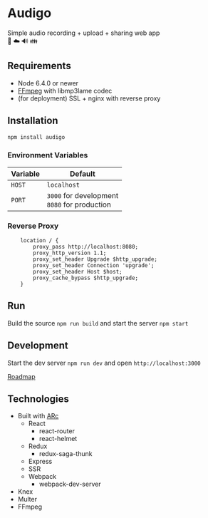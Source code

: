 # Audigo
Simple audio recording + upload + sharing web app  
🎤 ☁️ 🔊 👪

## Requirements
* Node 6.4.0 or newer
* [FFmpeg](http://www.ffmpeg.org/) with libmp3lame codec
* (for deployment) SSL + nginx with reverse proxy

## Installation
```cmd
npm install audigo
```

### Environment Variables
| Variable   | Default                                         |
|------------|-------------------------------------------------|
| `HOST`     | `localhost`                                     |
| `PORT`     | `3000` for development<br>`8080` for production |

### Reverse Proxy
```
    location / {
        proxy_pass http://localhost:8080;
        proxy_http_version 1.1;
        proxy_set_header Upgrade $http_upgrade;
        proxy_set_header Connection 'upgrade';
        proxy_set_header Host $host;
        proxy_cache_bypass $http_upgrade;
    }
```

## Run
Build the source `npm run build` and start the server `npm start`

## Development
Start the dev server `npm run dev` and open `http://localhost:3000`

[Roadmap](https://github.com/vegeta897/audigo/wiki/Roadmap)

## Technologies
* Built with [ARc](https://arc.js.org/)
    * React
        * react-router
        * react-helmet
    * Redux
        * redux-saga-thunk
    * Express
    * SSR
    * Webpack
        * webpack-dev-server
* Knex
* Multer
* FFmpeg
